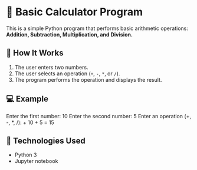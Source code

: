 # 🧮 Basic Calculator Program

This is a simple Python program that performs basic arithmetic operations:  
**Addition, Subtraction, Multiplication, and Division.**

## 📘 How It Works
1. The user enters two numbers.  
2. The user selects an operation (`+`, `-`, `*`, or `/`).  
3. The program performs the operation and displays the result.

## 💻 Example
Enter the first number: 10
Enter the second number: 5
Enter an operation (+, -, *, /): +
10 + 5 = 15


## 🧠 Technologies Used
- Python 3
- Jupyter notebook


